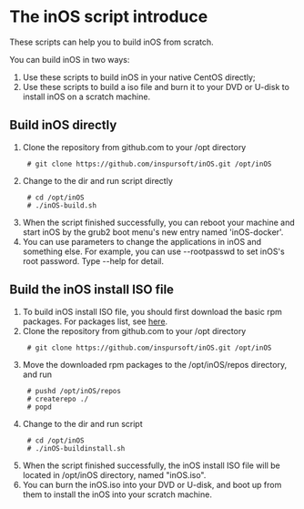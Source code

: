 # The inOS script introduce

These scripts can help you to build inOS from scratch.

You can build inOS in two ways:

1. Use these scripts to build inOS in your native CentOS directly;
2. Use these scripts to build a iso file and burn it to your DVD or U-disk to install inOS on a scratch machine.

## Build inOS directly
1. Clone the repository from github.com to your /opt directory
	<pre><code> # git clone https://github.com/inspursoft/inOS.git /opt/inOS	</code></pre>
2. Change to the dir and run script directly
	<pre><code> # cd /opt/inOS
	# ./inOS-build.sh</code></pre>
3. When the script finished successfully, you can reboot your machine and start inOS by the grub2 boot menu's new entry named 'inOS-docker'.
4. You can use parameters to change the applications in inOS and something else. For example, you can use --rootpasswd to set inOS's root password. Type --help for detail.

## Build the inOS install ISO file
1. To build inOS install ISO file, you should first download the basic rpm packages. For packages list, see [here](file://./list).
2. Clone the repository from github.com to your /opt directory
	<pre><code> # git clone https://github.com/inspursoft/inOS.git /opt/inOS	</code></pre>
3. Move the downloaded rpm packages to the /opt/inOS/repos directory, and run 
	<pre><code> # pushd /opt/inOS/repos
	# createrepo ./
	# popd</code></pre>
4. Change to the dir and run script
	<pre><code> # cd /opt/inOS
	# ./inOS-buildinstall.sh</code></pre>
5. When the script finished successfully, the inOS install ISO file will be located in /opt/inOS directory, named "inOS.iso".
6. You can burn the inOS.iso into your DVD or U-disk, and boot up from them to install the inOS into your scratch machine.

